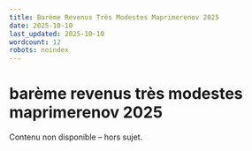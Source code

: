 ```yaml
---
title: Barème Revenus Très Modestes Maprimerenov 2025
date: 2025-10-10
last_updated: 2025-10-10
wordcount: 12
robots: noindex
---
```


# barème revenus très modestes maprimerenov 2025

Contenu non disponible – hors sujet.